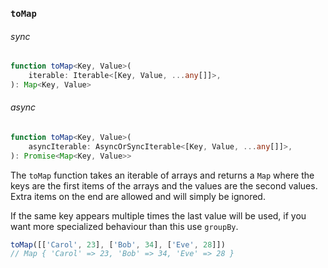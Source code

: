 ### `toMap`

###### sync

```ts
function toMap<Key, Value>(
    iterable: Iterable<[Key, Value, ...any[]]>,
): Map<Key, Value>
```

###### async

```ts
function toMap<Key, Value>(
    asyncIterable: AsyncOrSyncIterable<[Key, Value, ...any[]]>,
): Promise<Map<Key, Value>>
```

The `toMap` function takes an iterable of arrays and returns a `Map` where the
keys are the first items of the arrays and the values are the second values.
Extra items on the end are allowed and will simply be ignored.

If the same key appears multiple times the last value will be used, if you want
more specialized behaviour than this use `groupBy`.

```js
toMap([['Carol', 23], ['Bob', 34], ['Eve', 28]])
// Map { 'Carol' => 23, 'Bob' => 34, 'Eve' => 28 }
```
